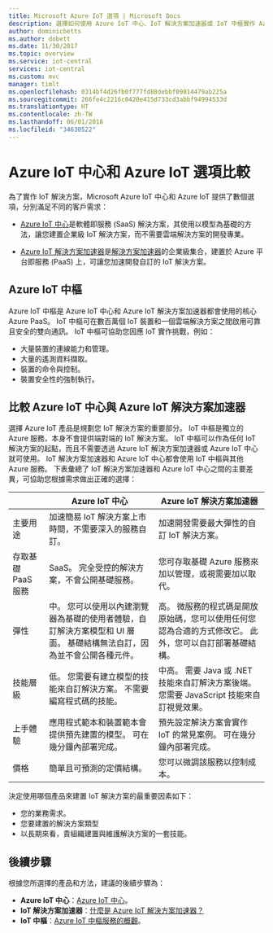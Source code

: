 ```yaml
---
title: Microsoft Azure IoT 選項 | Microsoft Docs
description: 選擇如何使用 Azure IoT 中心、IoT 解決方案加速器或 IoT 中樞實作 Azure IoT 解決方案。
author: dominicbetts
ms.author: dobett
ms.date: 11/30/2017
ms.topic: overview
ms.service: iot-central
services: iot-central
ms.custom: mvc
manager: timlt
ms.openlocfilehash: 0314bf4d26fb0f777fd88debbf09814479ab225a
ms.sourcegitcommit: 266fe4c2216c0420e415d733cd3abbf94994533d
ms.translationtype: HT
ms.contentlocale: zh-TW
ms.lasthandoff: 06/01/2018
ms.locfileid: "34630522"
---
```

# <a name="compare-azure-iot-central-and-azure-iot-options"></a>Azure IoT 中心和 Azure IoT 選項比較

為了實作 IoT 解決方案，Microsoft Azure IoT 中心和 Azure IoT 提供了數個選項，分別滿足不同的客戶需求：

* [Azure IoT 中心](overview-iot-central.md)是軟體即服務 (SaaS) 解決方案，其使用以模型為基礎的方法，讓您建置企業級 IoT 解決方案，而不需要雲端解決方案的開發專業。

* [Azure IoT 解決方案加速器](https://docs.microsoft.com/azure/iot-accelerators/)是[解決方案加速器](../iot-accelerators/iot-accelerators-what-are-solution-accelerators.md)的企業級集合，建置於 Azure 平台即服務 (PaaS) 上，可讓您加速開發自訂的 IoT 解決方案。

## <a name="azure-iot-hub"></a>Azure IoT 中樞

Azure IoT 中樞是 Azure IoT 中心和 Azure IoT 解決方案加速器都會使用的核心 Azure PaaS。 IoT 中樞可在數百萬個 IoT 裝置和一個雲端解決方案之間啟用可靠且安全的雙向通訊。 IoT 中樞可協助您因應 IoT 實作挑戰，例如：

* 大量裝置的連線能力和管理。
* 大量的遙測資料擷取。
* 裝置的命令與控制。
* 裝置安全性的強制執行。

## <a name="compare-azure-iot-central-and-azure-iot-solution-accelerators"></a>比較 Azure IoT 中心與 Azure IoT 解決方案加速器

選擇 Azure IoT 產品是規劃您 IoT 解決方案的重要部分。 IoT 中樞是獨立的 Azure 服務，本身不會提供端對端的 IoT 解決方案。 IoT 中樞可以作為任何 IoT 解決方案的起點，而且不需要透過 Azure IoT 解決方案加速器或 Azure IoT 中心就可使用。 IoT 解決方案加速器和 Azure IoT 中心都會使用 IoT 中樞與其他 Azure 服務。 下表彙總了 IoT 解決方案加速器和 Azure IoT 中心之間的主要差異，可協助您根據需求做出正確的選擇：

|     | Azure IoT 中心 | Azure IoT 解決方案加速器 |
| --- | ----------- | --------- |
| 主要用途                      | 加速簡易 IoT 解決方案上市時間，不需要深入的服務自訂。                                                    | 加速開發需要最大彈性的自訂 IoT 解決方案。                                                                                                                             |
| 存取基礎 PaaS 服務 | SaaS。 完全受控的解決方案，不會公開基礎服務。                                                                                            | 您可存取基礎 Azure 服務來加以管理，或視需要加以取代。                                                                                                                    |
| 彈性                        | 中。 您可以使用以內建瀏覽器為基礎的使用者體驗，自訂解決方案模型和 UI 層面。 基礎結構無法自訂，因為並不會公開各種元件。 | 高。 微服務的程式碼是開放原始碼，您可以使用任何您認為合適的方式修改它。 此外，您可以自訂部署基礎結構。                                               |
| 技能層級                        | 低。 您需要有建立模型的技能來自訂解決方案。 不需要編寫程式碼的技能。                                                                          | 中高。 需要 Java 或 .NET 技能來自訂解決方案後端。 您需要 JavaScript 技能來自訂視覺效果。                                                                       |
| 上手體驗             | 應用程式範本和裝置範本會提供預先建置的模型。 可在幾分鐘內部署完成。                                                                                                  | 預先設定解決方案會實作 IoT 的常見案例。 可在幾分鐘內部署完成。                                                                                                                            |
| 價格                            | 簡單且可預測的定價結構。                                                                                                                           | 您可以微調該服務以控制成本。                                                                                                                                                            |

決定使用哪個產品來建置 IoT 解決方案的最重要因素如下：

* 您的業務需求。
* 您要建置的解決方案類型
* 以長期來看，貴組織建置與維護解決方案的一套技能。

## <a name="next-steps"></a>後續步驟

根據您所選擇的產品和方法，建議的後續步驟為：

* **Azure IoT 中心**：[Azure IoT 中心](overview-iot-central.md)。
* **IoT 解決方案加速器**：[什麼是 Azure IoT 解決方案加速器？](../iot-accelerators/iot-accelerators-what-are-solution-accelerators.md)
* **IoT 中樞**：[Azure IoT 中樞服務的概觀](https://docs.microsoft.com/azure/iot-hub/iot-hub-what-is-iot-hub)。